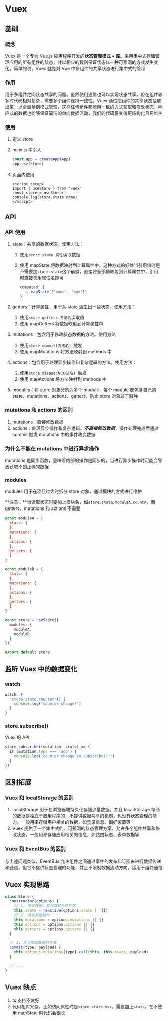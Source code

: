 # Vuex

## 基础

### 概念

Vuex 是一个专为 Vue.js 应用程序开发的**状态管理模式 + 库**。采用集中式存储管理应用的所有组件的状态，并以相应的规则保证状态以一种可预测的方式发生变化。简单的说，Vuex 就是对 Vue 中多组件的共享状态进行集中式的管理

### 作用

用于多组件之间状态共享的问题。虽然使用通信也可以实现状态共享，但在组件较多时代码相对复杂，需要多个组件保持一致性。Vuex 通过把组件的共享状态抽取出来，以全局单例模式管理，这样任何组件都能用一致的方式获取和修改状态，响应式的数据也能够保证简洁的单向数据流动，我们的代码将变得更结构化且易维护

### 使用

1. 定义 store

2. main.js 中引入

   ```js
   const app = createApp(App)
   app.use(store)
   ```

3. 页面内使用

   ```vue
   <script setup>
   import { useStore } from 'vuex'
   const store = useStore()
   console.log(store.state.name)
   </script>
   ```

## API

### API 使用

1. state：共享的数据状态。使用方法：

   1. 使用`store.state.属性`读取数据

   2. 使用 mapState 将数据映射到计算属性中。这种方式的好处当引用值时是不需要加`store.state`这个前缀，直接将全部值映射到计算属性中，引用时直接使用属性名即可

      ```js
      computed: {
        ...mapState(['name', 'age'])
      }
      ```

2. getters：计算属性，用于从 state 派生出一些状态。使用方法：

   1. 使用`store.getters.方法名`读取值
   2. 使用 mapGetters 将数据映射到计算属性中

3. mutations：包含用于修改状态数据的方法。使用方法：

   1. 使用`store.commit(方法名) `触发
   2. 使用 mapMutations 将方法映射到 methods 中

4. actions：包含用于处理异步操作和复杂逻辑的方法。使用方法：

   1. 使用`store.dispatch(方法名) `触发
   2. 使用 mapActions 将方法映射到 methods 中

5. modules：将 store 对象分割为多个 module，每个 module 都包含自己的 state、mutations、actions、getters，防止 store 对象过于臃肿

### **mutations 和 actions 的区别**

1. mutations：直接修改数据
2. actions：处理异步操作和复杂逻辑。***不直接修改数据***，操作处理完成后通过 commit 触发 mutations 中的事件改变数据

### **为什么不能在 mutations 中进行异步操作**

mutations 是同步函数，意味着内部的操作是同步的，当进行异步操作时可能会导致获取不到正确的数据

### modules

modules 用于在项目过大时拆分 store 对象，通过模块的方式进行维护

**注意：**当读取状态时要加上模块名，如`store.state.moduleA.countA`，而 getters、mutations 和 actions 不需要

```js
const moduleA = {
  state: {
  },
  mutations: {
  },
  actions: {
  },
  getters: {
  }
}

const moduleB = {
  state: {
  },
  mutations: {
  },
  actions: {
  },
  getters: {
  }
}

const store = useStore({
  modules: {
    moduleA,
    moduleB
  }
})

export default store
```

## 监听 Vuex 中的数据变化

### watch

```js
watch: {
  'store.state.counter'() {
    console.log('counter change!')
  }
}
```

### store.subscribe()

Vuex 的 API

```js
store.subscribe((mutation, state) => {
  if (mutation.type === 'add') {
    console.log('counter change in subscribe()!')
  }
})
```

## 区别拓展

### Vuex 和 localStorage 的区别

1. localStorage 用于在浏览器端持久化存储少量数据，并且 localStorage 存储的数据是独立于应用程序的，不提供数据共享的机制，也没有状态管理的能力。一般用来存储用户相关的数据，如登录信息、偏好设置等
2. Vuex 提供了一个集中式的、可预测的状态管理方案，允许多个组件共享和修改状态。一般用来存储应用相关的信息，如路由状态、表单数据等

### Vuex 和 EventBus 的区别

与上述问题类似，EventBus 允许组件之间通过事件的发布和订阅来进行数据传递和通信，但它不提供状态管理的功能，并且不限制数据流动方向，适用于组件通信

## Vuex 实现思路

```js
class Store {
  constructor(options) {
    // 1. 接收数据，并将其转为响应式
    this.state = reactive(options.state || {})
    // 2. 接收其他操作
    this.mutations = options.mutations || {}
    this.actions = options.actions || {}
    this.getters = options.getters || {}
  }

  // 3. 定义修改数据的方法
  commit(type, payload) {
    this.options.mutations[type].call(this, this.state, payload)
  }

  // ...
}
```

## Vuex 缺点

1. ts 支持不友好
2. 代码相对冗杂，比如访问属性时是`store.state.xxx`，需要加上`state`，在不使用 mapState 时代码会很长
